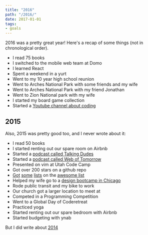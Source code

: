 ```yaml
---
title: "2016"
path: "/2016/"
date: 2017-01-01
tags:
- goals
---
```


2016 was a pretty great year! Here's a recap of some things (not in chronological order).

- I read 75 books
- I switched to the mobile web team at Domo
- I learned React
- Spent a weekend in a yurt
- Went to my 10 year high school reunion
- Went to Arches National Park with some friends and my wife
- Went to Arches National Park with my friend Jonathan
- Went to Zion National park with my wife
- I started my board game collection
- Started a [Youtube channel about coding](https://www.youtube.com/channel/UCk7mzIr-GNMVpc8JcswOCvg)

## 2015

Also, 2015 was pretty good too, and I never wrote about it:

- I read 50 books
- I started renting out our spare room on Airbnb
- Started a [podcast called Talking Dudes](http://www.talkingdudes.com/)
- Started a [podcast called Web of Tomorrow](http://www.weboftomorrowpodcast.com/)
- Presented on vim at Utah Code Camp
- Got over 200 stars on a github repo
- [Got](https://github.com/agarrharr/awesome-macos-screensavers) [some](https://github.com/agarrharr/awesome-static-website-services) [lists](https://github.com/agarrharr/awesome-cli-apps) on the [awesome list](https://github.com/sindresorhus/awesome)
- Helped my wife go to a [design bootcamp in Chicago](http://designation.io/)
- Rode public transit and my bike to work
- Our church got a larger location to meet at
- Competed in a Programming Competition
- Went to a Global Day of Coderetreat
- Practiced yoga
- Started renting out our spare bedroom with Airbnb
- Started budgeting with ynab

But I did write about [2014](/2014/)
